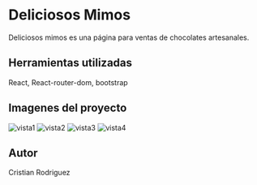 # Deliciosos Mimos

Deliciosos mimos es una página para ventas de chocolates artesanales.


## Herramientas utilizadas

React, React-router-dom, bootstrap

## Imagenes del proyecto

![vista1](https://user-images.githubusercontent.com/102333609/184265902-eba9d1b4-eb75-41db-8a50-26b6fec63a0d.PNG)
![vista2](https://user-images.githubusercontent.com/102333609/184265920-95f9b1ad-c27f-4a13-b780-90914527e4c7.PNG)
![vista3](https://user-images.githubusercontent.com/102333609/184265925-cb7f086a-d74e-480f-9b53-62846b31cbf9.PNG)
![vista4](https://user-images.githubusercontent.com/102333609/184265930-231700ba-c13f-4eff-8402-06004e8ca32e.PNG)

## Autor

Cristian Rodriguez

